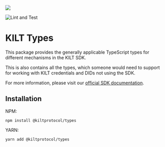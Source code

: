[![](https://user-images.githubusercontent.com/39338561/122415864-8d6a7c00-cf88-11eb-846f-a98a936f88da.png)
](https://kilt.io)

![Lint and Test](https://github.com/KILTprotocol/sdk-js/workflows/Lint%20and%20Test/badge.svg)

# KILT Types

This package provides the generally applicable TypeScript types for different mechanisms in the KILT SDK.

This is also contains all the types, which someone would need to support for working with KILT credentials and DIDs not using the SDK.

For more information, please visit our [official SDK documentation](https://dev.kilt.io/docs/sdk/introduction).

## Installation

NPM:
```
npm install @kiltprotocol/types
```
YARN:
```
yarn add @kiltprotocol/types
```
